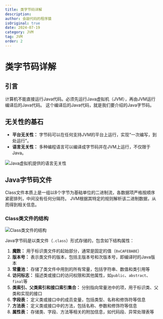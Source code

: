 ```yaml
---
title: 类字节码详解
description:
author: 会敲代码的程序猿
isOriginal: true
date: 2024-07-19
category: JVM
tag: JVM
order: 2
---
```


# 类字节码详解

## 引言

计算机不能直接运行Java代码。必须先运行Java虚拟机（JVM），再由JVM运行编译后的Java代码。
这个编译后的Java代码，就是我们要介绍的Java字节码。

## 无关性的基石

* **平台无关性：** 字节码可以在任何支持JVM的平台上运行，实现“一次编写，到处运行”。 
* **语言无关性：** 多种编程语言可以编译成字节码并在JVM上运行，不仅限于Java。

![Java虚拟机提供的语言无关性](https://img.geekyspace.cn/pictures/2024/202407200209120.png)

## Java字节码文件

Class文件本质上是一组以8个字节为基础单位的二进制流，各数据项严格按顺序紧密排列，中间没有任何分隔符。
JVM根据其特定的规则解析该二进制数据，从而得到相关信息。

### Class类文件的结构

![Class类文件的结构](https://img.geekyspace.cn/pictures/2024/202407200258362.png)

Java字节码是以类文件（`.class`）形式存储的，包含如下结构属性：

1. **魔数：** 用于标识类文件的起始部分，通常是固定的值（`0xCAFEBABE`） 
2. **版本号：** 表示类文件的版本，包括主版本号和次版本号，即编译时的Java版本
3. **常量池：** 存储了类文件中用到的所有常量，包括字符串、数值和类引用等
4. **访问标志：** 描述类或接口的访问权限和其他属性，如`public`、`abstract`、`final`等
5. **类索引、父类索引和接口索引集合：** 分别指向常量池中的项，用于标识类、父类和实现的接口
6. **字段表：** 定义类或接口中的成员变量，包括类型、名称和修饰符等信息
7. **方法表：** 定义类或接口中的方法，包括名称、参数和修饰符等信息
8. **属性表：** 存储类、字段、方法等相关的附加信息，如代码段、异常处理表等


